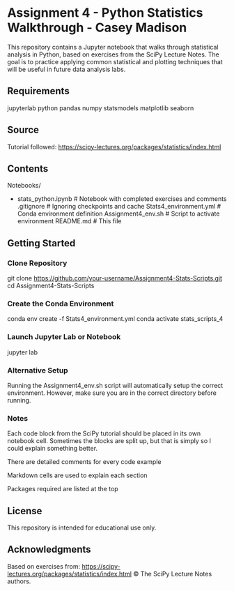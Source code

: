 # Assignment 4 - Python Statistics Walkthrough - Casey Madison

This repository contains a Jupyter notebook that walks through statistical analysis in Python, based on exercises from the SciPy Lecture Notes. The goal is to practice applying common statistical and plotting techniques that will be useful in future data analysis labs.

## Requirements

jupyterlab
python
pandas
numpy
statsmodels
matplotlib
seaborn

## Source

Tutorial followed:
https://scipy-lectures.org/packages/statistics/index.html

## Contents

Notebooks/
  - stats_python.ipynb # Notebook with completed exercises and comments
.gitignore # Ignoring checkpoints and cache
Stats4_environment.yml # Conda environment definition
Assignment4_env.sh # Script to activate environment
README.md # This file

## Getting Started

### Clone Repository

git clone https://github.com/your-username/Assignment4-Stats-Scripts.git
cd Assignment4-Stats-Scripts

### Create the Conda Environment

conda env create -f Stats4_environment.yml
conda activate stats_scripts_4

### Launch Jupyter Lab or Notebook

jupyter lab

### Alternative Setup

Running the Assignment4_env.sh script will automatically setup the correct environment. However, make sure you are in the correct directory before running.

### Notes

Each code block from the SciPy tutorial should be placed in its own notebook cell. Sometimes the blocks are split up, but that is simply so I could explain something better.

There are detailed comments for every code example

Markdown cells are used to explain each section

Packages required are listed at the top

## License

This repository is intended for educational use only.

## Acknowledgments

Based on exercises from:
https://scipy-lectures.org/packages/statistics/index.html
© The SciPy Lecture Notes authors.